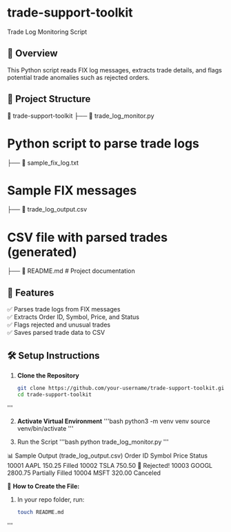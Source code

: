 # trade-support-toolkit
Trade Log Monitoring Script

## 📌 Overview
This Python script reads FIX log messages, extracts trade details, and flags potential trade anomalies such as rejected orders.

## 📂 Project Structure
📁 trade-support-toolkit 
├── 📄 trade_log_monitor.py 
# Python script to parse trade logs 
├── 📄 sample_fix_log.txt 
# Sample FIX messages 
├── 📄 trade_log_output.csv 
# CSV file with parsed trades (generated) 
├── 📄 README.md # Project documentation


## 🚀 Features
✅ Parses trade logs from FIX messages  
✅ Extracts Order ID, Symbol, Price, and Status  
✅ Flags rejected and unusual trades  
✅ Saves parsed trade data to CSV  

## 🛠️ Setup Instructions
1. **Clone the Repository**  
   ```bash
   git clone https://github.com/your-username/trade-support-toolkit.git
   cd trade-support-toolkit
'''

2. **Activate Virtual Environment**
'''bash
python3 -m venv venv
source venv/bin/activate
'''

3. Run the Script
'''bash
python trade_log_monitor.py
'''

📊 Sample Output (trade_log_output.csv)
Order ID	Symbol	Price	Status
10001	AAPL	150.25	Filled
10002	TSLA	750.50	🚨 Rejected!
10003	GOOGL	2800.75	Partially Filled
10004	MSFT	320.00	Canceled


📌 **How to Create the File:**  
1. In your repo folder, run:
   ```bash
   touch README.md
'''
